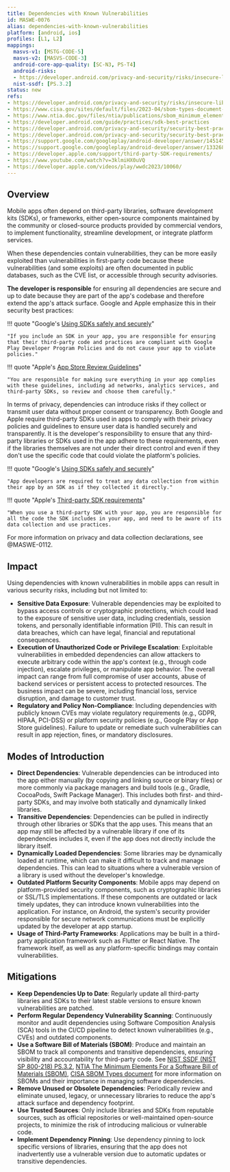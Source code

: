 ```yaml
---
title: Dependencies with Known Vulnerabilities
id: MASWE-0076
alias: dependencies-with-known-vulnerabilities
platform: [android, ios]
profiles: [L1, L2]
mappings:
  masvs-v1: [MSTG-CODE-5]
  masvs-v2: [MASVS-CODE-3]
  android-core-app-quality: [SC-N3, PS-T4]
  android-risks:
  - https://developer.android.com/privacy-and-security/risks/insecure-library
  nist-ssdf: [PS.3.2]
status: new
refs:
- https://developer.android.com/privacy-and-security/risks/insecure-library
- https://www.cisa.gov/sites/default/files/2023-04/sbom-types-document-508c.pdf
- https://www.ntia.doc.gov/files/ntia/publications/sbom_minimum_elements_report.pdf
- https://developer.android.com/guide/practices/sdk-best-practices
- https://developer.android.com/privacy-and-security/security-best-practices#services-dependencies-updated
- https://developer.android.com/privacy-and-security/security-best-practices#update-dependencies
- https://support.google.com/googleplay/android-developer/answer/14514531
- https://support.google.com/googleplay/android-developer/answer/13326895
- https://developer.apple.com/support/third-party-SDK-requirements/
- https://www.youtube.com/watch?v=3klmiHX0uVQ
- https://developer.apple.com/videos/play/wwdc2023/10060/
---
```


## Overview

Mobile apps often depend on third-party libraries, software development kits (SDKs), or frameworks, either open-source components maintained by the community or closed-source products provided by commercial vendors, to implement functionality, streamline development, or integrate platform services.

When these dependencies contain vulnerabilities, they can be more easily exploited than vulnerabilities in first-party code because these vulnerabilities (and some exploits) are often documented in public databases, such as the CVE list, or accessible through security advisories.

**The developer is responsible** for ensuring all dependencies are secure and up to date because they are part of the app's codebase and therefore extend the app's attack surface. Google and Apple emphasize this in their security best practices:

!!! quote "Google's [Using SDKs safely and securely](https://support.google.com/googleplay/android-developer/answer/13326895)"

    "If you include an SDK in your app, you are responsible for ensuring that their third-party code and practices are compliant with Google Play Developer Program Policies and do not cause your app to violate policies."

!!! quote "Apple's [App Store Review Guidelines](https://developer.apple.com/app-store/review/guidelines/)"

    "You are responsible for making sure everything in your app complies with these guidelines, including ad networks, analytics services, and third-party SDKs, so review and choose them carefully."

In terms of privacy, dependencies can introduce risks if they collect or transmit user data without proper consent or transparency. Both Google and Apple require third-party SDKs used in apps to comply with their privacy policies and guidelines to ensure user data is handled securely and transparently. It is the developer's responsibility to ensure that any third-party libraries or SDKs used in the app adhere to these requirements, even if the libraries themselves are not under their direct control and even if they don't use the specific code that could violate the platform's policies.

!!! quote "Google's [Using SDKs safely and securely](https://support.google.com/googleplay/android-developer/answer/13326895)"

    "App developers are required to treat any data collection from within their app by an SDK as if they collected it directly."

!!! quote "Apple's [Third-party SDK requirements](https://developer.apple.com/support/third-party-SDK-requirements/)"

    "When you use a third-party SDK with your app, you are responsible for all the code the SDK includes in your app, and need to be aware of its data collection and use practices.

For more information on privacy and data collection declarations, see @MASWE-0112.

## Impact

Using dependencies with known vulnerabilities in mobile apps can result in various security risks, including but not limited to:

- **Sensitive Data Exposure**: Vulnerable dependencies may be exploited to bypass access controls or cryptographic protections, which could lead to the exposure of sensitive user data, including credentials, session tokens, and personally identifiable information (PII). This can result in data breaches, which can have legal, financial and reputational consequences.
- **Execution of Unauthorized Code or Privilege Escalation**: Exploitable vulnerabilities in embedded dependencies can allow attackers to execute arbitrary code within the app's context (e.g., through code injection), escalate privileges, or manipulate app behavior. The overall impact can range from full compromise of user accounts, abuse of backend services or persistent access to protected resources. The business impact can be severe, including financial loss, service disruption, and damage to customer trust.
- **Regulatory and Policy Non-Compliance**: Including dependencies with publicly known CVEs may violate regulatory requirements (e.g., GDPR, HIPAA, PCI-DSS) or platform security policies (e.g., Google Play or App Store guidelines). Failure to update or remediate such vulnerabilities can result in app rejection, fines, or mandatory disclosures.

## Modes of Introduction

- **Direct Dependencies**: Vulnerable dependencies can be introduced into the app either manually (by copying and linking source or binary files) or more commonly via package managers and build tools (e.g., Gradle, CocoaPods, Swift Package Manager). This includes both first- and third-party SDKs, and may involve both statically and dynamically linked libraries.
- **Transitive Dependencies**: Dependencies can be pulled in indirectly through other libraries or SDKs that the app uses. This means that an app may still be affected by a vulnerable library if one of its dependencies includes it, even if the app does not directly include the library itself.
- **Dynamically Loaded Dependencies**: Some libraries may be dynamically loaded at runtime, which can make it difficult to track and manage dependencies. This can lead to situations where a vulnerable version of a library is used without the developer's knowledge.
- **Outdated Platform Security Components**: Mobile apps may depend on platform-provided security components, such as cryptographic libraries or SSL/TLS implementations. If these components are outdated or lack timely updates, they can introduce known vulnerabilities into the application. For instance, on Android, the system's security provider responsible for secure network communications must be explicitly updated by the developer at app startup.
- **Usage of Third-Party Frameworks**: Applications may be built in a third-party application framework such as Flutter or React Native. The framework itself, as well as any platform-specific bindings may contain vulnerabilities.

## Mitigations

- **Keep Dependencies Up to Date**: Regularly update all third-party libraries and SDKs to their latest stable versions to ensure known vulnerabilities are patched.
- **Perform Regular Dependency Vulnerability Scanning**: Continuously monitor and audit dependencies using Software Composition Analysis (SCA) tools in the CI/CD pipeline to detect known vulnerabilities (e.g., CVEs) and outdated components.
- **Use a Software Bill of Materials (SBOM)**: Produce and maintain an SBOM to track all components and transitive dependencies, ensuring visibility and accountability for third-party code. See [NIST SSDF (NIST SP 800-218) PS.3.2](https://nvlpubs.nist.gov/nistpubs/SpecialPublications/NIST.SP.800-218.pdf), [NTIA The Minimum Elements For a Software Bill of Materials (SBOM)](https://www.ntia.doc.gov/files/ntia/publications/sbom_minimum_elements_report.pdf), [CISA SBOM Types document](https://www.cisa.gov/sites/default/files/2023-04/sbom-types-document-508c.pdf) for more information on SBOMs and their importance in managing software dependencies.
- **Remove Unused or Obsolete Dependencies**: Periodically review and eliminate unused, legacy, or unnecessary libraries to reduce the app's attack surface and dependency footprint.
- **Use Trusted Sources**: Only include libraries and SDKs from reputable sources, such as official repositories or well-maintained open-source projects, to minimize the risk of introducing malicious or vulnerable code.
- **Implement Dependency Pinning**: Use dependency pinning to lock specific versions of libraries, ensuring that the app does not inadvertently use a vulnerable version due to automatic updates or transitive dependencies.
